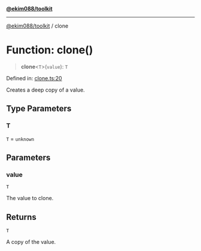 [**@ekim088/toolkit**](../README.md)

---

[@ekim088/toolkit](../README.md) / clone

# Function: clone()

> **clone**\<`T`\>(`value`): `T`

Defined in: [clone.ts:20](https://github.com/ekim088/toolkit/blob/main/src/clone.ts#L20)

Creates a deep copy of a value.

## Type Parameters

### T

`T` = `unknown`

## Parameters

### value

`T`

The value to clone.

## Returns

`T`

A copy of the value.

